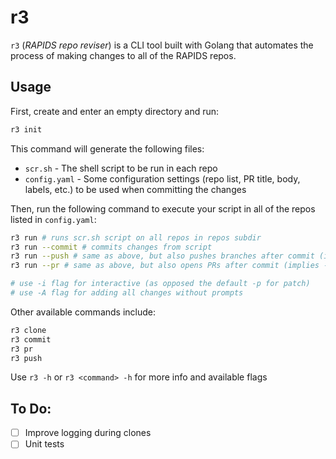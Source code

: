 # r3

`r3` (_RAPIDS repo reviser_) is a CLI tool built with Golang that automates the process of making changes to all of the RAPIDS repos.

## Usage

First, create and enter an empty directory and run:

```sh
r3 init
```

This command will generate the following files:

- `scr.sh` - The shell script to be run in each repo
- `config.yaml` - Some configuration settings (repo list, PR title, body, labels, etc.) to be used when committing the changes

Then, run the following command to execute your script in all of the repos listed in `config.yaml`:

```sh
r3 run # runs scr.sh script on all repos in repos subdir
r3 run --commit # commits changes from script
r3 run --push # same as above, but also pushes branches after commit (implies --commit)
r3 run --pr # same as above, but also opens PRs after commit (implies --push)

# use -i flag for interactive (as opposed the default -p for patch)
# use -A flag for adding all changes without prompts
```

Other available commands include:

```sh
r3 clone
r3 commit
r3 pr
r3 push
```

Use `r3 -h` or `r3 <command> -h` for more info and available flags

## To Do:

- [ ] Improve logging during clones
- [ ] Unit tests
